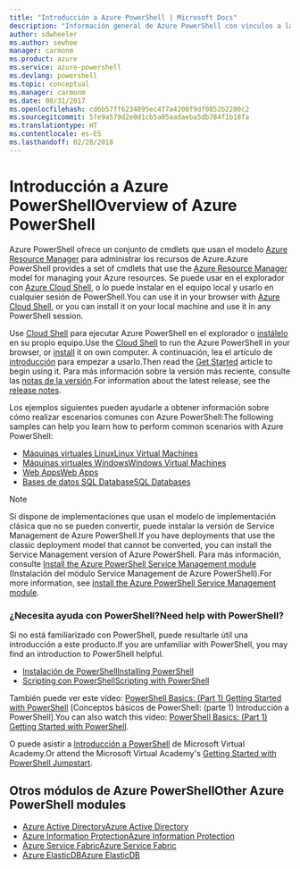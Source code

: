 ```yaml
---
title: "Introducción a Azure PowerShell | Microsoft Docs"
description: "Información general de Azure PowerShell con vínculos a la instalación y configuración."
author: sdwheeler
ms.author: sewhee
manager: carmonm
ms.product: azure
ms.service: azure-powershell
ms.devlang: powershell
ms.topic: conceptual
ms.manager: carmonm
ms.date: 08/31/2017
ms.openlocfilehash: cd6b57ff6234895ec4f7a4200f9df0852b2280c2
ms.sourcegitcommit: 5fe9a579d2e0d1cb5a05aadaeba5db784f1b18fa
ms.translationtype: HT
ms.contentlocale: es-ES
ms.lasthandoff: 02/28/2018
---
```

# <a name="overview-of-azure-powershell"></a><span data-ttu-id="15f21-103">Introducción a Azure PowerShell</span><span class="sxs-lookup"><span data-stu-id="15f21-103">Overview of Azure PowerShell</span></span>

<span data-ttu-id="15f21-104">Azure PowerShell ofrece un conjunto de cmdlets que usan el modelo [Azure Resource Manager](/azure/azure-resource-manager/resource-group-overview) para administrar los recursos de Azure.</span><span class="sxs-lookup"><span data-stu-id="15f21-104">Azure PowerShell provides a set of cmdlets that use the [Azure Resource Manager](/azure/azure-resource-manager/resource-group-overview) model for managing your Azure resources.</span></span> <span data-ttu-id="15f21-105">Se puede usar en el explorador con [Azure Cloud Shell](/azure/cloud-shell/overview), o lo puede instalar en el equipo local y usarlo en cualquier sesión de PowerShell.</span><span class="sxs-lookup"><span data-stu-id="15f21-105">You can use it in your browser with [Azure Cloud Shell](/azure/cloud-shell/overview), or you can install it on your local machine and use it in any PowerShell session.</span></span>

<span data-ttu-id="15f21-106">Use [Cloud Shell](/azure/cloud-shell/overview) para ejecutar Azure PowerShell en el explorador o [instálelo](install-azurerm-ps.md) en su propio equipo.</span><span class="sxs-lookup"><span data-stu-id="15f21-106">Use the [Cloud Shell](/azure/cloud-shell/overview) to run the Azure PowerShell in your browser, or [install](install-azurerm-ps.md) it on own computer.</span></span> <span data-ttu-id="15f21-107">A continuación, lea el artículo de [introducción](get-started-azureps.md) para empezar a usarlo.</span><span class="sxs-lookup"><span data-stu-id="15f21-107">Then read the [Get Started](get-started-azureps.md) article to begin using it.</span></span> <span data-ttu-id="15f21-108">Para más información sobre la versión más reciente, consulte las [notas de la versión](release-notes-azureps.md).</span><span class="sxs-lookup"><span data-stu-id="15f21-108">For information about the latest release, see the [release notes](release-notes-azureps.md).</span></span>

<span data-ttu-id="15f21-109">Los ejemplos siguientes pueden ayudarle a obtener información sobre cómo realizar escenarios comunes con Azure PowerShell:</span><span class="sxs-lookup"><span data-stu-id="15f21-109">The following samples can help you learn how to perform common scenarios with Azure PowerShell:</span></span>

* [<span data-ttu-id="15f21-110">Máquinas virtuales Linux</span><span class="sxs-lookup"><span data-stu-id="15f21-110">Linux Virtual Machines</span></span>](/azure/virtual-machines/virtual-machines-linux-powershell-samples?toc=/powershell/azure/toc.json)
* [<span data-ttu-id="15f21-111">Máquinas virtuales Windows</span><span class="sxs-lookup"><span data-stu-id="15f21-111">Windows Virtual Machines</span></span>](/azure/virtual-machines/virtual-machines-windows-powershell-samples?toc=/powershell/azure/toc.json)
* [<span data-ttu-id="15f21-112">Web Apps</span><span class="sxs-lookup"><span data-stu-id="15f21-112">Web Apps</span></span>](/azure/app-service-web/app-service-powershell-samples?toc=/powershell/azure/toc.json)
* [<span data-ttu-id="15f21-113">Bases de datos SQL Database</span><span class="sxs-lookup"><span data-stu-id="15f21-113">SQL Databases</span></span>](/azure/sql-database/sql-database-powershell-samples?toc=/powershell/azure/toc.json)

> [!NOTE]
> <span data-ttu-id="15f21-114">Si dispone de implementaciones que usan el modelo de implementación clásica que no se pueden convertir, puede instalar la versión de Service Management de Azure PowerShell.</span><span class="sxs-lookup"><span data-stu-id="15f21-114">If you have deployments that use the classic deployment model that cannot be converted, you can install the Service Management version of Azure PowerShell.</span></span> <span data-ttu-id="15f21-115">Para más información, consulte [Install the Azure PowerShell Service Management module](/powershell/azure/servicemanagement/install-azure-ps) (Instalación del módulo Service Management de Azure PowerShell).</span><span class="sxs-lookup"><span data-stu-id="15f21-115">For more information, see [Install the Azure PowerShell Service Management module](/powershell/azure/servicemanagement/install-azure-ps).</span></span>


### <a name="need-help-with-powershell"></a><span data-ttu-id="15f21-116">¿Necesita ayuda con PowerShell?</span><span class="sxs-lookup"><span data-stu-id="15f21-116">Need help with PowerShell?</span></span>

<span data-ttu-id="15f21-117">Si no está familiarizado con PowerShell, puede resultarle útil una introducción a este producto.</span><span class="sxs-lookup"><span data-stu-id="15f21-117">If you are unfamiliar with PowerShell, you may find an introduction to PowerShell helpful.</span></span>

* [<span data-ttu-id="15f21-118">Instalación de PowerShell</span><span class="sxs-lookup"><span data-stu-id="15f21-118">Installing PowerShell</span></span>](/powershell/scripting/installing-windows-powershell)
* [<span data-ttu-id="15f21-119">Scripting con PowerShell</span><span class="sxs-lookup"><span data-stu-id="15f21-119">Scripting with PowerShell</span></span>](/powershell/scripting/scripting-with-windows-powershell)

<span data-ttu-id="15f21-120">También puede ver este vídeo: [PowerShell Basics: (Part 1) Getting Started with PowerShell](https://channel9.msdn.com/Blogs/Taste-of-Premier/PowerShellBasicsPart1) [Conceptos básicos de PowerShell: (parte 1) Introducción a PowerShell].</span><span class="sxs-lookup"><span data-stu-id="15f21-120">You can also watch this video: [PowerShell Basics: (Part 1) Getting Started with PowerShell](https://channel9.msdn.com/Blogs/Taste-of-Premier/PowerShellBasicsPart1).</span></span>

<span data-ttu-id="15f21-121">O puede asistir a [Introducción a PowerShell](https://mva.microsoft.com/liveevents/powershell-jumpstart) de Microsoft Virtual Academy.</span><span class="sxs-lookup"><span data-stu-id="15f21-121">Or attend the Microsoft Virtual Academy's [Getting Started with PowerShell Jumpstart](https://mva.microsoft.com/liveevents/powershell-jumpstart).</span></span>

## <a name="other-azure-powershell-modules"></a><span data-ttu-id="15f21-122">Otros módulos de Azure PowerShell</span><span class="sxs-lookup"><span data-stu-id="15f21-122">Other Azure PowerShell modules</span></span>

* [<span data-ttu-id="15f21-123">Azure Active Directory</span><span class="sxs-lookup"><span data-stu-id="15f21-123">Azure Active Directory</span></span>](/powershell/azure/active-directory/)
* [<span data-ttu-id="15f21-124">Azure Information Protection</span><span class="sxs-lookup"><span data-stu-id="15f21-124">Azure Information Protection</span></span>](/powershell/azure/aip/)
* [<span data-ttu-id="15f21-125">Azure Service Fabric</span><span class="sxs-lookup"><span data-stu-id="15f21-125">Azure Service Fabric</span></span>](/powershell/azure/service-fabric/)
* [<span data-ttu-id="15f21-126">Azure ElasticDB</span><span class="sxs-lookup"><span data-stu-id="15f21-126">Azure ElasticDB</span></span>](/powershell/azure/elasticdbjobs/)
